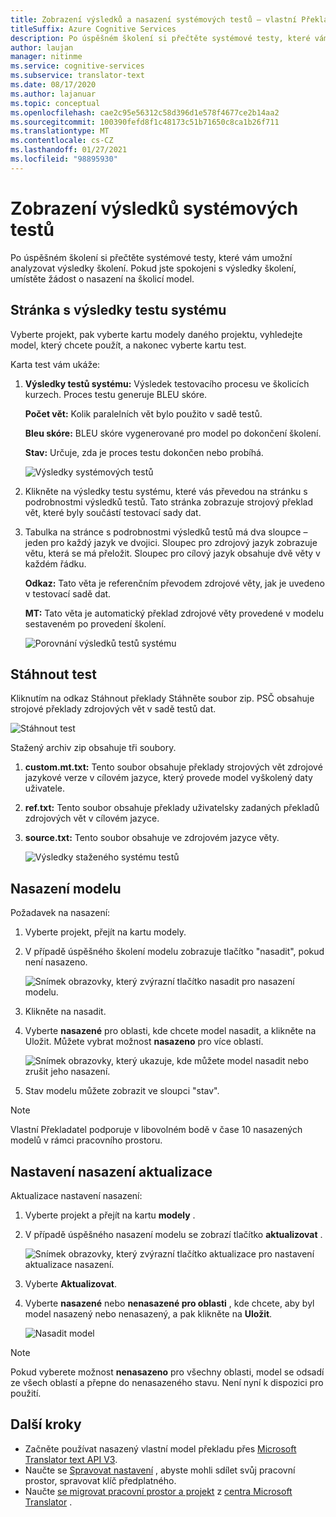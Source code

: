 ```yaml
---
title: Zobrazení výsledků a nasazení systémových testů – vlastní Překladatel
titleSuffix: Azure Cognitive Services
description: Po úspěšném školení si přečtěte systémové testy, které vám umožní analyzovat výsledky školení. Pokud jste spokojeni s výsledky školení, umístěte žádost o nasazení na školicí model.
author: laujan
manager: nitinme
ms.service: cognitive-services
ms.subservice: translator-text
ms.date: 08/17/2020
ms.author: lajanuar
ms.topic: conceptual
ms.openlocfilehash: cae2c95e56312c58d396d1e578f4677ce2b14aa2
ms.sourcegitcommit: 100390fefd8f1c48173c51b71650c8ca1b26f711
ms.translationtype: MT
ms.contentlocale: cs-CZ
ms.lasthandoff: 01/27/2021
ms.locfileid: "98895930"
---
```

# <a name="view-system-test-results"></a>Zobrazení výsledků systémových testů

Po úspěšném školení si přečtěte systémové testy, které vám umožní analyzovat výsledky školení. Pokud jste spokojeni s výsledky školení, umístěte žádost o nasazení na školicí model.

## <a name="system-test-results-page"></a>Stránka s výsledky testu systému

Vyberte projekt, pak vyberte kartu modely daného projektu, vyhledejte model, který chcete použít, a nakonec vyberte kartu test.

Karta test vám ukáže:

1.  **Výsledky testů systému:** Výsledek testovacího procesu ve školicích kurzech. Proces testu generuje BLEU skóre.

    **Počet vět:** Kolik paralelních vět bylo použito v sadě testů.

     **Bleu skóre:** BLEU skóre vygenerované pro model po dokončení školení.

    **Stav:** Určuje, zda je proces testu dokončen nebo probíhá.

    ![Výsledky systémových testů](media/how-to/how-to-system-test-results.png)

2.  Klikněte na výsledky testu systému, které vás převedou na stránku s podrobnostmi výsledků testů. Tato stránka zobrazuje strojový překlad vět, které byly součástí testovací sady dat.

3.  Tabulka na stránce s podrobnostmi výsledků testů má dva sloupce – jeden pro každý jazyk ve dvojici. Sloupec pro zdrojový jazyk zobrazuje větu, která se má přeložit. Sloupec pro cílový jazyk obsahuje dvě věty v každém řádku.

    **Odkaz:** Tato věta je referenčním převodem zdrojové věty, jak je uvedeno v testovací sadě dat.

    **MT:** Tato věta je automatický překlad zdrojové věty provedené v modelu sestaveném po provedení školení.

    ![Porovnání výsledků testů systému](media/how-to/how-to-system-test-results-2.png)

## <a name="download-test"></a>Stáhnout test

Kliknutím na odkaz Stáhnout překlady Stáhněte soubor zip. PSČ obsahuje strojové překlady zdrojových vět v sadě testů dat.

![Stáhnout test](media/how-to/how-to-system-test-download.png)

Stažený archiv zip obsahuje tři soubory.

1.  **custom.mt.txt:** Tento soubor obsahuje překlady strojových vět zdrojové jazykové verze v cílovém jazyce, který provede model vyškolený daty uživatele.

2.  **ref.txt:** Tento soubor obsahuje překlady uživatelsky zadaných překladů zdrojových vět v cílovém jazyce.

3.  **source.txt:** Tento soubor obsahuje ve zdrojovém jazyce věty.

    ![Výsledky staženého systému testů](media/how-to/how-to-download-system-test.png)

## <a name="deploy-a-model"></a>Nasazení modelu

Požadavek na nasazení:

1.  Vyberte projekt, přejít na kartu modely.

2. V případě úspěšného školení modelu zobrazuje tlačítko "nasadit", pokud není nasazeno.

    ![Snímek obrazovky, který zvýrazní tlačítko nasadit pro nasazení modelu.](media/how-to/how-to-deploy-model.png)

3.  Klikněte na nasadit.
4.  Vyberte **nasazené** pro oblasti, kde chcete model nasadit, a klikněte na Uložit. Můžete vybrat možnost **nasazeno** pro více oblastí.

    ![Snímek obrazovky, který ukazuje, kde můžete model nasadit nebo zrušit jeho nasazení.](media/how-to/how-to-deploy-model-regions.png)

5.  Stav modelu můžete zobrazit ve sloupci "stav".

>[!Note]
>Vlastní Překladatel podporuje v libovolném bodě v čase 10 nasazených modelů v rámci pracovního prostoru.

## <a name="update-deployment-settings"></a>Nastavení nasazení aktualizace

Aktualizace nastavení nasazení:

1.  Vyberte projekt a přejít na kartu **modely** .

2. V případě úspěšného nasazení modelu se zobrazí tlačítko **aktualizovat** .

    ![Snímek obrazovky, který zvýrazní tlačítko aktualizace pro nastavení aktualizace nasazení.](media/how-to/how-to-update-undeploy-model.png)

3.  Vyberte **Aktualizovat**.
4.  Vyberte **nasazené** nebo **nenasazené pro oblasti** , kde chcete, aby byl model nasazený nebo nenasazený, a pak klikněte na **Uložit**.

    ![Nasadit model](media/how-to/how-to-undeploy-model.png)

>[!Note]
>Pokud vyberete možnost **nenasazeno** pro všechny oblasti, model se odsadí ze všech oblastí a přepne do nenasazeného stavu. Není nyní k dispozici pro použití.

## <a name="next-steps"></a>Další kroky

- Začněte používat nasazený vlastní model překladu přes [Microsoft Translator text API V3](../reference/v3-0-translate.md?tabs=curl).
- Naučte se [Spravovat nastavení](how-to-manage-settings.md) , abyste mohli sdílet svůj pracovní prostor, spravovat klíč předplatného.
- Naučte [se migrovat pracovní prostor a projekt](how-to-migrate.md) z [centra Microsoft Translator](https://hub.microsofttranslator.com) .